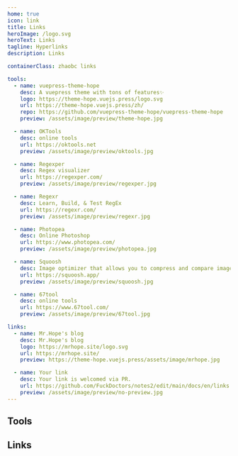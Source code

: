 ```yaml
---
home: true
icon: link
title: Links
heroImage: /logo.svg
heroText: Links
tagline: Hyperlinks
description: Links

containerClass: zhaobc links

tools:
  - name: vuepress-theme-hope
    desc: A vuepress theme with tons of features✨
    logo: https://theme-hope.vuejs.press/logo.svg
    url: https://theme-hope.vuejs.press/zh/
    repo: https://github.com/vuepress-theme-hope/vuepress-theme-hope
    preview: /assets/image/preview/theme-hope.jpg

  - name: OKTools
    desc: online tools
    url: https://oktools.net
    preview: /assets/image/preview/oktools.jpg

  - name: Regexper
    desc: Regex visualizer
    url: https://regexper.com/
    preview: /assets/image/preview/regexper.jpg

  - name: Regexr
    desc: Learn, Build, & Test RegEx
    url: https://regexr.com/
    preview: /assets/image/preview/regexr.jpg

  - name: Photopea
    desc: Online Photoshop
    url: https://www.photopea.com/
    preview: /assets/image/preview/photopea.jpg

  - name: Squoosh
    desc: Image optimizer that allows you to compress and compare images.
    url: https://squoosh.app/
    preview: /assets/image/preview/squoosh.jpg

  - name: 67tool
    desc: online tools
    url: https://www.67tool.com/
    preview: /assets/image/preview/67tool.jpg

links:
  - name: Mr.Hope's blog
    desc: Mr.Hope's blog
    logo: https://mrhope.site/logo.svg
    url: https://mrhope.site/
    preview: https://theme-hope.vuejs.press/assets/image/mrhope.jpg

  - name: Your link
    desc: Your link is welcomed via PR.
    url: https://github.com/FuckDoctors/notes2/edit/main/docs/en/links.md
    preview: /assets/image/preview/no-preview.jpg
---
```


## Tools

<SiteInfo
  v-for="item in $frontmatter.tools"
  :key="item.link"
  v-bind="item"
/>

## Links

<SiteInfo
  v-for="item in $frontmatter.links"
  :key="item.link"
  v-bind="item"
/>
